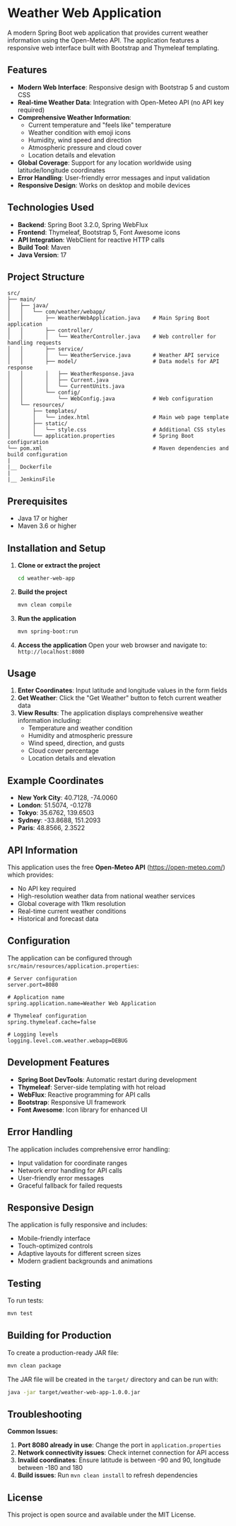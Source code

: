 # Weather Web Application

A modern Spring Boot web application that provides current weather information using the Open-Meteo API. The application features a responsive web interface built with Bootstrap and Thymeleaf templating.

## Features

- **Modern Web Interface**: Responsive design with Bootstrap 5 and custom CSS
- **Real-time Weather Data**: Integration with Open-Meteo API (no API key required)
- **Comprehensive Weather Information**: 
  - Current temperature and "feels like" temperature
  - Weather condition with emoji icons
  - Humidity, wind speed and direction
  - Atmospheric pressure and cloud cover
  - Location details and elevation
- **Global Coverage**: Support for any location worldwide using latitude/longitude coordinates
- **Error Handling**: User-friendly error messages and input validation
- **Responsive Design**: Works on desktop and mobile devices

## Technologies Used

- **Backend**: Spring Boot 3.2.0, Spring WebFlux
- **Frontend**: Thymeleaf, Bootstrap 5, Font Awesome icons
- **API Integration**: WebClient for reactive HTTP calls
- **Build Tool**: Maven
- **Java Version**: 17

## Project Structure

```
src/
├── main/
│   ├── java/
│   │   └── com/weather/webapp/
│   │       ├── WeatherWebApplication.java    # Main Spring Boot application
│   │       ├── controller/
│   │       │   └── WeatherController.java    # Web controller for handling requests
│   │       ├── service/
│   │       │   └── WeatherService.java       # Weather API service
│   │       ├── model/                        # Data models for API response
│   │       │   ├── WeatherResponse.java
│   │       │   ├── Current.java
│   │       │   └── CurrentUnits.java
│   │       └── config/
│   │           └── WebConfig.java            # Web configuration
│   └── resources/
│       ├── templates/
│       │   └── index.html                    # Main web page template
│       ├── static/
│       │   └── style.css                     # Additional CSS styles
│       └── application.properties            # Spring Boot configuration
└── pom.xml                                   # Maven dependencies and build configuration
|
|__ Dockerfile
|
|__ JenkinsFile
```

## Prerequisites

- Java 17 or higher
- Maven 3.6 or higher

## Installation and Setup

1. **Clone or extract the project**
   ```bash
   cd weather-web-app
   ```

2. **Build the project**
   ```bash
   mvn clean compile
   ```

3. **Run the application**
   ```bash
   mvn spring-boot:run
   ```

4. **Access the application**
   Open your web browser and navigate to: `http://localhost:8080`

## Usage

1. **Enter Coordinates**: Input latitude and longitude values in the form fields
2. **Get Weather**: Click the "Get Weather" button to fetch current weather data
3. **View Results**: The application displays comprehensive weather information including:
   - Temperature and weather condition
   - Humidity and atmospheric pressure
   - Wind speed, direction, and gusts
   - Cloud cover percentage
   - Location details and elevation

## Example Coordinates

- **New York City**: 40.7128, -74.0060
- **London**: 51.5074, -0.1278
- **Tokyo**: 35.6762, 139.6503
- **Sydney**: -33.8688, 151.2093
- **Paris**: 48.8566, 2.3522

## API Information

This application uses the free **Open-Meteo API** (https://open-meteo.com/) which provides:
- No API key required
- High-resolution weather data from national weather services
- Global coverage with 11km resolution
- Real-time current weather conditions
- Historical and forecast data

## Configuration

The application can be configured through `src/main/resources/application.properties`:

```properties
# Server configuration
server.port=8080

# Application name
spring.application.name=Weather Web Application

# Thymeleaf configuration
spring.thymeleaf.cache=false

# Logging levels
logging.level.com.weather.webapp=DEBUG
```

## Development Features

- **Spring Boot DevTools**: Automatic restart during development
- **Thymeleaf**: Server-side templating with hot reload
- **WebFlux**: Reactive programming for API calls
- **Bootstrap**: Responsive UI framework
- **Font Awesome**: Icon library for enhanced UI

## Error Handling

The application includes comprehensive error handling:
- Input validation for coordinate ranges
- Network error handling for API calls
- User-friendly error messages
- Graceful fallback for failed requests

## Responsive Design

The application is fully responsive and includes:
- Mobile-friendly interface
- Touch-optimized controls
- Adaptive layouts for different screen sizes
- Modern gradient backgrounds and animations

## Testing

To run tests:
```bash
mvn test
```

## Building for Production

To create a production-ready JAR file:
```bash
mvn clean package
```

The JAR file will be created in the `target/` directory and can be run with:
```bash
java -jar target/weather-web-app-1.0.0.jar
```

## Troubleshooting

**Common Issues:**

1. **Port 8080 already in use**: Change the port in `application.properties`
2. **Network connectivity issues**: Check internet connection for API access
3. **Invalid coordinates**: Ensure latitude is between -90 and 90, longitude between -180 and 180
4. **Build issues**: Run `mvn clean install` to refresh dependencies

## License

This project is open source and available under the MIT License.




